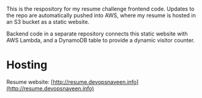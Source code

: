 This is the respository for my resume challenge frontend code. Updates to the repo are automatically pushed into AWS, where my resume is hosted in an S3 bucket as a static website.

Backend code in a separate repository connects this static website with AWS Lambda, and a DynamoDB table to provide a dynamic visitor counter.


# Hosting
Resume website: [http://resume.devopsnaveen.info](http://resume.devopsnaveen.info)
